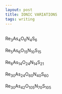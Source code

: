 ```yaml
---
layout: post
title: IONIC VARIATIONS 
tags: writing
---
```

<br>
Re<sub>3</sub>As<sub>4</sub>O<sub>6</sub>N<sub>4</sub>S<sub>6</sub>
<br>
<br>
Re<sub>5</sub>As<sub>6</sub>O<sub>15</sub>N<sub>10</sub>S<sub>15</sub>
<br>
<br>
Re<sub>6</sub>As<sub>14</sub>O<sub>24</sub>N<sub>14</sub>S<sub>21</sub>
<br>
<br>
Re<sub>30</sub>As<sub>24</sub>O<sub>60</sub>N<sub>40</sub>S<sub>60</sub>
<br>
<br>
Re<sub>30</sub>As<sub>42</sub>O<sub>105</sub>N<sub>70</sub>S<sub>105</sub>
<br>
<br>


